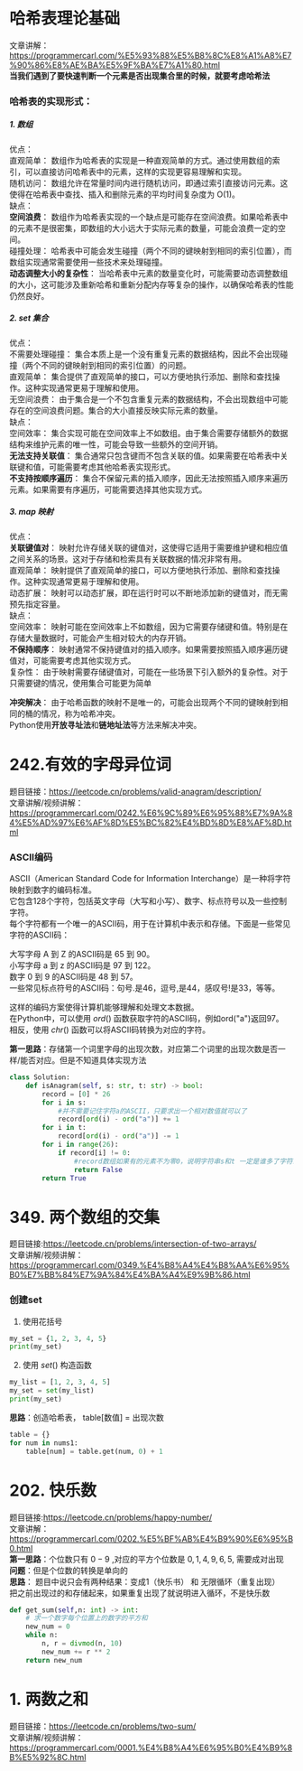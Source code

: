 # 哈希表理论基础 
文章讲解：https://programmercarl.com/%E5%93%88%E5%B8%8C%E8%A1%A8%E7%90%86%E8%AE%BA%E5%9F%BA%E7%A1%80.html  
**当我们遇到了要快速判断一个元素是否出现集合里的时候，就要考虑哈希法**  
### **哈希表的实现形式**：   
##### 1. 数组
优点：  
直观简单： 数组作为哈希表的实现是一种直观简单的方式。通过使用数组的索引，可以直接访问哈希表中的元素，这样的实现更容易理解和实现。  
随机访问： 数组允许在常量时间内进行随机访问，即通过索引直接访问元素。这使得在哈希表中查找、插入和删除元素的平均时间复杂度为 O(1)。  
缺点：  
**空间浪费**： 数组作为哈希表实现的一个缺点是可能存在空间浪费。如果哈希表中的元素不是很密集，即数组的大小远大于实际元素的数量，可能会浪费一定的空间。  
碰撞处理： 哈希表中可能会发生碰撞（两个不同的键映射到相同的索引位置），而数组实现通常需要使用一些技术来处理碰撞。  
**动态调整大小的复杂性**： 当哈希表中元素的数量变化时，可能需要动态调整数组的大小，这可能涉及重新哈希和重新分配内存等复杂的操作，以确保哈希表的性能仍然良好。  
##### 2. set 集合
优点：  
不需要处理碰撞： 集合本质上是一个没有重复元素的数据结构，因此不会出现碰撞（两个不同的键映射到相同的索引位置）的问题。    
直观简单： 集合提供了直观简单的接口，可以方便地执行添加、删除和查找操作。这种实现通常更易于理解和使用。  
无空间浪费： 由于集合是一个不包含重复元素的数据结构，不会出现数组中可能存在的空间浪费问题。集合的大小直接反映实际元素的数量。  
缺点：  
空间效率： 集合实现可能在空间效率上不如数组。由于集合需要存储额外的数据结构来维护元素的唯一性，可能会导致一些额外的空间开销。  
**无法支持关联值**： 集合通常只包含键而不包含关联的值。如果需要在哈希表中关联键和值，可能需要考虑其他哈希表实现形式。    
**不支持按顺序遍历**： 集合不保留元素的插入顺序，因此无法按照插入顺序来遍历元素。如果需要有序遍历，可能需要选择其他实现方式。  

##### 3. map 映射
优点：  
**关联键值对**： 映射允许存储关联的键值对，这使得它适用于需要维护键和相应值之间关系的场景。这对于存储和检索具有关联数据的情况非常有用。  
直观简单： 映射提供了直观简单的接口，可以方便地执行添加、删除和查找操作。这种实现通常更易于理解和使用。  
动态扩展： 映射可以动态扩展，即在运行时可以不断地添加新的键值对，而无需预先指定容量。  
缺点：  
空间效率： 映射可能在空间效率上不如数组，因为它需要存储键和值。特别是在存储大量数据时，可能会产生相对较大的内存开销。  
**不保持顺序**： 映射通常不保持键值对的插入顺序。如果需要按照插入顺序遍历键值对，可能需要考虑其他实现方式。  
复杂性： 由于映射需要存储键值对，可能在一些场景下引入额外的复杂性。对于只需要键的情况，使用集合可能更为简单  

**冲突解决**： 由于哈希函数的映射不是唯一的，可能会出现两个不同的键映射到相同的桶的情况，称为哈希冲突。  
Python使用**开放寻址法**和**链地址法**等方法来解决冲突。  

# 242.有效的字母异位词
题目链接：https://leetcode.cn/problems/valid-anagram/description/  
文章讲解/视频讲解： https://programmercarl.com/0242.%E6%9C%89%E6%95%88%E7%9A%84%E5%AD%97%E6%AF%8D%E5%BC%82%E4%BD%8D%E8%AF%8D.html  
### ASCII编码
ASCII（American Standard Code for Information Interchange）是一种将字符映射到数字的编码标准。  
它包含128个字符，包括英文字母（大写和小写）、数字、标点符号以及一些控制字符。  
每个字符都有一个唯一的ASCII码，用于在计算机中表示和存储。下面是一些常见字符的ASCII码：  
    
大写字母 A 到 Z 的ASCII码是 65 到 90。  
小写字母 a 到 z 的ASCII码是 97 到 122。  
数字 0 到 9 的ASCII码是 48 到 57。  
一些常见标点符号的ASCII码：句号.是46，逗号,是44，感叹号!是33，等等。  
  
这样的编码方案使得计算机能够理解和处理文本数据。  
在Python中，可以使用 $ord()$ 函数获取字符的ASCII码，例如ord("a")返回97。  
相反，使用 $chr()$ 函数可以将ASCII码转换为对应的字符。  
  
**第一思路**：存储第一个词里字母的出现次数，对应第二个词里的出现次数是否一样/能否对应。但是不知道具体实现方法  
```Python
class Solution:
    def isAnagram(self, s: str, t: str) -> bool:
        record = [0] * 26
        for i in s:
            #并不需要记住字符a的ASCII，只要求出一个相对数值就可以了
            record[ord(i) - ord("a")] += 1
        for i in t:
            record[ord(i) - ord("a")] -= 1
        for i in range(26):
            if record[i] != 0:
                #record数组如果有的元素不为零0，说明字符串s和t 一定是谁多了字符或者谁少了字符。
                return False
        return True
```


# 349. 两个数组的交集
题目链接:https://leetcode.cn/problems/intersection-of-two-arrays/  
文章讲解/视频讲解：https://programmercarl.com/0349.%E4%B8%A4%E4%B8%AA%E6%95%B0%E7%BB%84%E7%9A%84%E4%BA%A4%E9%9B%86.html  
### 创建set
1. 使用花括号 ${}$ 
```Python
my_set = {1, 2, 3, 4, 5}
print(my_set)
```
  
2.  使用 $set()$ 构造函数  
```Python
my_list = [1, 2, 3, 4, 5]
my_set = set(my_list)
print(my_set)
```
**思路**：创造哈希表， table[数值] = 出现次数  
```Python
table = {}
for num in nums1:
    table[num] = table.get(num, 0) + 1
```

# 202. 快乐数
题目链接:https://leetcode.cn/problems/happy-number/  
文章讲解：https://programmercarl.com/0202.%E5%BF%AB%E4%B9%90%E6%95%B0.html    
**第一思路**：个位数只有 $0-9$ ,对应的平方个位数是 $0, 1, 4, 9, 6, 5$, 需要成对出现  
**问题**：但是个位数的转换是单向的  
**思路**： 题目中说只会有两种结果：变成1（快乐书） 和 无限循环（重复出现）  
把之前出现过的和存储起来，如果重复出现了就说明进入循环，不是快乐数  
```Python
def get_sum(self,n: int) -> int:
    # 求一个数字每个位置上的数字的平方和
    new_num = 0
    while n:
        n, r = divmod(n, 10)
        new_num += r ** 2
    return new_num
```



# 1. 两数之和  
题目链接：https://leetcode.cn/problems/two-sum/  
文章讲解/视频讲解：https://programmercarl.com/0001.%E4%B8%A4%E6%95%B0%E4%B9%8B%E5%92%8C.html  


